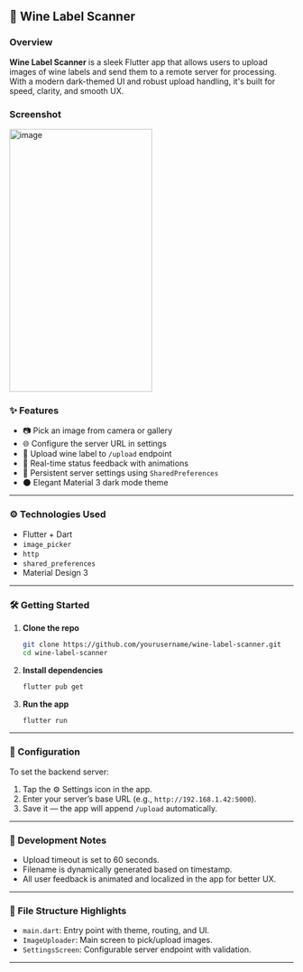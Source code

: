 ## 🍷 Wine Label Scanner

### Overview

**Wine Label Scanner** is a sleek Flutter app that allows users to upload images of wine labels and send them to a remote server for processing. With a modern dark-themed UI and robust upload handling, it's built for speed, clarity, and smooth UX.

### Screenshot

<img width="253" height="466" alt="image" src="https://github.com/user-attachments/assets/998ba9f5-0450-4e5a-81c3-db43b2e2e4cf" />


### ✨ Features

* 📷 Pick an image from camera or gallery
* 🌐 Configure the server URL in settings
* 🚀 Upload wine label to `/upload` endpoint
* 🧠 Real-time status feedback with animations
* 💾 Persistent server settings using `SharedPreferences`
* 🌑 Elegant Material 3 dark mode theme

---

### ⚙️ Technologies Used

* Flutter + Dart
* `image_picker`
* `http`
* `shared_preferences`
* Material Design 3

---

### 🛠 Getting Started

1. **Clone the repo**

   ```bash
   git clone https://github.com/yourusername/wine-label-scanner.git
   cd wine-label-scanner
   ```

2. **Install dependencies**

   ```bash
   flutter pub get
   ```

3. **Run the app**

   ```bash
   flutter run
   ```

---

### 🔧 Configuration

To set the backend server:

1. Tap the ⚙️ Settings icon in the app.
2. Enter your server’s base URL (e.g., `http://192.168.1.42:5000`).
3. Save it — the app will append `/upload` automatically.

---

### 🧪 Development Notes

* Upload timeout is set to 60 seconds.
* Filename is dynamically generated based on timestamp.
* All user feedback is animated and localized in the app for better UX.

---

### 📂 File Structure Highlights

* `main.dart`: Entry point with theme, routing, and UI.
* `ImageUploader`: Main screen to pick/upload images.
* `SettingsScreen`: Configurable server endpoint with validation.

---

